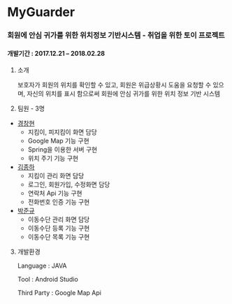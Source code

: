# MyGuarder

### 회원에 안심 귀가를 위한 위치정보 기반시스템 - 취업을 위한 토이 프로젝트

#### 개발기간 : 2017.12.21 – 2018.02.28


1. 소개

    보호자가 회원의 위치를 확인할 수 있고, 회원은 위급상황시 도움을 요청할 수 있으며, 자신의 위치를 표시 함으로써 회원에 안심 귀가를 위한 위치 정보 기반 시스템

2. 팀원 - 3명
 * [경창현][cg072]
    * 지킴이, 피지킴이 화면 담당
    * Google Map 기능 구현
    * Spring을 이용한 서버 구현
    * 위치 주기 기능 구현
 * [김종하][cooljjong]
    * 지킴이 관리 화면 담당
    * 로그인, 회원가입, 수정화면 담당
    * 연락처 Api 기능 구현
    * 전화번호 인증 기능 구현
 * [박준규][plupin]
    * 이동수단 관리 화면 담당
    * 이동수단 등록 기능 구현
    * 이동수단 목록 기능 구현

  
3. 개발환경

    Language : JAVA
  
    Tool : Android Studio
  
    Third Party : Google Map Api
    

[cg072]: https://github.com/cg072
[cooljjong]: https://github.com/cooljjong
[plupin]: https://github.com/plupin724
  
